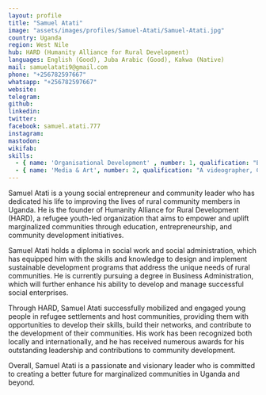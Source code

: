 ```yaml
---
layout: profile
title: "Samuel Atati"
image: "assets/images/profiles/Samuel-Atati/Samuel-Atati.jpg"
country: Uganda
region: West Nile
hub: HARD (Humanity Alliance for Rural Development)
languages: English (Good), Juba Arabic (Good), Kakwa (Native)
mail: samuelatati9@gmail.com
phone: "+256782597667"
whatsapp: "+256782597667"
website: 
telegram: 
github: 
linkedin: 
twitter: 
facebook: samuel.atati.777
instagram: 
mastodon: 
wikifab: 
skills:
  - { name: 'Organisational Development' , number: 1, qualification: "Executive Director and co-founder of Humanity Alliance for Rural Development(HARD)"}
  - { name: 'Media & Art', number: 2, qualification: "A videographer, Comedian and Content Creator"}
---
```

Samuel Atati is a young social entrepreneur and community leader who has dedicated his life to improving the lives of rural community members in Uganda. He is the founder of Humanity Alliance for Rural Development (HARD), a refugee youth-led organization that aims to empower and uplift marginalized communities through education, entrepreneurship, and community development initiatives.

Samuel Atati holds a diploma in social work and social administration, which has equipped him with the skills and knowledge to design and implement sustainable development programs that address the unique needs of rural communities. He is currently pursuing a degree in Business Administration, which will further enhance his ability to develop and manage successful social enterprises.

Through HARD, Samuel Atati successfully mobilized and engaged young people in refugee settlements and host communities, providing them with opportunities to develop their skills, build their networks, and contribute to the development of their communities. His work has been recognized both locally and internationally, and he has received numerous awards for his outstanding leadership and contributions to community development.

Overall, Samuel Atati is a passionate and visionary leader who is committed to creating a better future for marginalized communities in Uganda and beyond.
